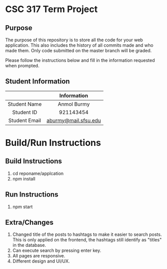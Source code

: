 # CSC 317 Term Project

## Purpose

The purpose of this repository is to store all the code for your web application. This also includes the history of all commits made and who made them. Only code submitted on the master branch will be graded.

Please follow the instructions below and fill in the information requested when prompted.

## Student Information

|               |      Information      |
|:-------------:|:---------------------:|
| Student Name  | Anmol Burmy           |
| Student ID    | 921143454             |
| Student Email | aburmy@mail.sfsu.edu  |



# Build/Run Instructions

## Build Instructions
1. cd reponame/applcation
2. npm install

## Run Instructions
1. npm start

## Extra/Changes 
1. Changed title of the posts to hashtags to make it easier to search posts. This is only applied on the frontend, the hashtags still identify as "titles" in the database.
2. Can execute search by pressing enter key.
3. All pages are responsive.
4. Different design and UI/UX.